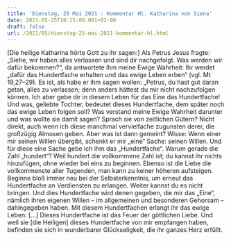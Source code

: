 ```yaml
---
title: 'Dienstag, 25 Mai 2021 : Kommentar Hl. Katharina von Siena'
date: 2021-05-25T10:15:00.001+02:00
draft: false
url: /2021/05/dienstag-25-mai-2021-kommentar-hl.html
---
```


\[Die heilige Katharina hörte Gott zu ihr sagen:\] Als Petrus Jesus fragte: „Siehe, wir haben alles verlassen und sind dir nachgefolgt. Was werden wir dafür bekommen?“, da antwortete ihm meine Ewige Wahrheit: Ihr werdet „dafür das Hundertfache erhalten und das ewige Leben erben“ (vgl. Mt 19,27–29). Es ist, als habe er ihm sagen wollen: „Petrus, du hast gut daran getan, alles zu verlassen; denn anders hättest du mir nicht nachzufolgen können. Ich aber gebe dir in diesem Leben für das Eine das Hundertfache! Und was, geliebte Tochter, bedeutet dieses Hundertfache, dem später noch das ewige Leben folgen soll? Was verstand meine Ewige Wahrheit darunter und was wollte sie damit sagen? Sprach sie von zeitlichen Gütern? Nicht direkt, auch wenn ich diese manchmal vervielfache zugunsten derer, die großzügig Almosen geben. Aber was ist dann gemeint? Wisse: Wenn einer mir seinen Willen übergibt, schenkt er mir „eine“ Sache: seinen Willen. Und für diese eine Sache gebe ich ihm das „Hundertfache“. Warum gerade die Zahl „hundert“? Weil hundert die vollkommene Zahl ist; du kannst ihr nichts hinzufügen, ohne wieder bei eins zu beginnen. Ebenso ist die Liebe die vollkommenste aller Tugenden, man kann zu keiner höheren aufsteigen. Beginne bloß immer neu bei der Selbsterkenntnis, um erneut das Hundertfache an Verdiensten zu erlangen. Weiter kannst du es nicht bringen. Und dies Hundertfache wird denen gegeben, die mir das „Eine“, nämlich ihren eigenen Willen – im allgemeinen und besonderen Gehorsam – dahingegeben haben. Mit diesem Hundertfachen erlangt ihr das ewige Leben. \[…\] Dieses Hundertfache ist das Feuer der göttlichen Liebe. Und weil sie \[die Heiligen\] dieses Hundertfache von mir empfangen haben, befinden sie sich in wunderbarer Glückseligkeit, die ihr ganzes Herz erfüllt.